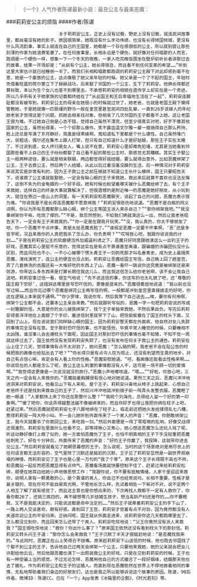 > 《一个》人气作者陈谌最新小说：最丑公主与最美恶魔：

###莉莉安公主的烦恼
####作者/陈谌

						关于莉莉安公主，正史上没有记载，野史上没有记载，就连民间故事里，都丝毫没有她的影子。原因很简单，她既没有什么丰功伟绩，也没有长得倾国倾城，更没有什么风流韵事，事实上就连在自己的王国里，她都是一个存在感很低的公主，所以就别提让那些刻薄的作家为她浪费笔墨了。在任何故事里，长相永远是个硬伤，就好像对任何唱歌的人而言，跑调是一个硬伤一样，想象一下一个冬天的夜晚，一家人吃完晚饭围坐在壁炉前听长者讲那过去的故事，结果一开场却是：“从前有个公主，她长得很丑，而且看不到任何变美的希望……”听到这里大家估计就已经睡倒一半了。而我们长相和唱歌都跑调的莉莉安公主殿下对此却感到毫不在意，她是一个豪放的公主，这点像极了她父亲年轻的时候。她父亲是一个了不起的国王，年轻时凭借着旺盛的荷尔蒙立下了赫赫战功，后来娶了邻国的一个公主，生下了莉莉安。他俩长得都还算标致，本以为生个女儿也差不到哪里去，不承想莉莉安的相貌在遗传学上却实在是一个奇迹，所以几乎所有关于她家族的记载都终结在了“从此国王和王后幸福地生活在了一起”，莉莉安连脚趾都没有被写到。莉莉安公主的母亲在她很小的时候就过世了，她老爸，也就是老国王殿下懒得管教她，于是她就像一匹脱缰的野马一般在皇宫里甚至民间四处乱窜，一直到26岁该嫁人的年纪她老爸才觉得这是个问题，抓她去相亲找对象，但相亲了几次邻国的王子都看不上她，这让老国王很为难。不过她自己倒是心态不错，觉得自己虽然不漂亮，但至少很真实对吧，好歹不像其他国家的公主，虽然长得美，一个个却那么做作，笑不露齿温文尔雅一颦一蹙搞得自己那么矜持，脸上还总是写满了岁月静好，简直是绿茶婊啊，鬼知道私下里都是个什么德性。自己虽然嗓门大，说粗话，偶尔还在集市上跟人打架，但只有自己知道什么才是好姑娘，那些王子实在太瞎了。不过说到底，女人终归是女人，嘴上说不在意，莉莉安心里却难免犯堵，尤其是当她看到邻国那些看不上自己的王子纷纷都娶了自己看不起的那些公主时，那感觉尤其糟糕。其实王子娶公主一般两种途径，要么就是相亲联姻，两边都觉得好就结婚，要么就得出意外，比如恶魔绑架了公主，王子去救公主，然后两个人结婚，从此以后过着没羞没臊的生活。后一种情况对于莉莉安来说其实是非常有利的，因为王子救公主之前压根就不知道公主长什么模样，国王只要昭告天下，说谁救了公主谁就能娶她，一定会有缺心眼的王子来救她，救出来后就算不喜欢也没法反悔了，这倒不失为钓金龟婿的一个好手段。她有时候也盼望着哪天被什么恶魔给绑了去，有个王子来救她，这样自己的终身大事就算解决了，但很遗憾的是附近唯一的恶魔是她好朋友，从小玩到大，就住在旁边一座山上的洞里。有一天莉莉安和恶魔聊天，说起了自己的问题，恶魔也表示很为难。“你说我是不是长得连恶魔都不愿意绑我？”莉莉安很悲伤地说道。“恶魔不是白痴的同义词啊，你以为所有恶魔都那么缺心眼，绑个公主等国王派人来杀自己？”“那你绑架我吧。”“我没事绑架你干嘛，吃饱了撑的。”“不是，我忽然想到，不如我们俩就演这么一出，然后让我老爸昭告天下，一定会有王子来救我的。”“你一定是在跟我开玩笑。”“没，我认真的，你太不够朋友了吧，你一个恶魔不干点坏事，真是太给恶魔丢脸了。”“谁规定恶魔一定要干坏事啊，‘恶’还是多音字呢，况且来救你的人真把我杀了怎么办，你负责啊？”“哎呀放心吧，我跟你说说我的计划……”于是在莉莉安公主的软磨硬泡外加威逼利诱之下，恶魔只好同意跟她演这么一出钓王子的好戏，恶魔其实心里挺不乐意的，觉得这实在是有点不靠谱甚至离谱，跟骗婚的诈骗团伙没什么区别，而且风险也不小，一不小心被哪个愣头青王子一剑刺死那才叫名垂青史，成为史上最搞笑恶魔，演戏演死了，连公主的便宜也没占到。莉莉安让恶魔给国王写信，自己晚上回了趟皇宫，弄了几套换洗的衣服还有一大堆好吃的东西上了山，恶魔一看吓一跳说你这究竟是被绑架还是来郊游，你带这么多东西来是打算长期住我这儿么，而且我这信怎么给你老爸啊，该不会让我自己送吧。莉莉安拿过信一看，很生气地说：“先不说送信的事，你这写的也太礼貌了吧，还‘尊敬的国王殿下您好’，这措辞这哪里是写恐吓信的，更像是提亲的。”恶魔很委屈地说道：“我以前也没写过嘛……而且你见过哪个恶魔是绑完公主再写信的啊，一般都是冲到皇宫里直接掳走的好吧，你这在逻辑上本来就不通啊。”“你少罗嗦，我说你写，然后我等下自己送去……唉，要你有何用啊，绑架个公主都不会，还要本公主亲自来教。”然后就跟听写似的，恶魔一字一句把莉莉安说的写成一封蹩脚的信，大意是你的女儿被我绑架了，找个王子单独来救她，不然后果自负。写完后莉莉安得意洋洋地在上面摁了个手印，塞进信封里就带下了山，把信偷偷塞在了国王的枕头下面，又回到了山上。现在说说我们同样缺心眼的国王，因为莉莉安整天都在外面疯，他自然对女儿失踪的事情完全没有在意。至于那封恐吓信的事，也不能怪他，毕竟平常人睡觉的时候，只要睡相不太凶残，谁没事儿会去摸枕头下面呢，因此国王对那封恐吓信的事情也毫不知情，不知不觉一周就这样过去了，国王依然没有发现莉莉安失踪了，也没有发布任何关于救公主的通告。莉莉安在山上住了几天，觉得事情有点不太对劲了，她问恶魔：“怎么搞的啊，我老爸不会在贴公告的时候把我的画像也给贴出去了吧？”“你长得只是有点令人叹为观止，还没有到望而生畏的地步，对自己有点信心嘛，肯定会有人看上你的性格。”恶魔安慰她道。“呸，看画像还能看出性格来啊……你说现在的人都是怎么了呢，救公主这么刺激的事情都没有人干，这可是一场不顾一切的爱情啊。”“我觉得这更像是一次说没就没的旅行。”恶魔小声地嘟哝道。“喂……”“好啦，你放心吧，三天之内一定会有人来救你的。”恶魔拍着胸脯很有信心地对她说道。果然三天之后，恶魔兴冲冲地进洞来对莉莉安说，他看见山下有人来啦，是个王子。莉莉安兴奋地从椅子上跳起来，心想自己老爸终于还是找到来救自己的王子了，然后兴冲冲地就冲到镜子前一阵弄头发整衣服。恶魔瞪了她一眼道：“人家都快上来了你还在那整什么整？”“我梳个刘海先，总得给人留一个好的第一印象啊。”“傻了吧你，你这弄得越整洁越不像被绑来的，而且你好歹也得让我把你绑在柱子上吧，赶紧过来。”然后恶魔就把莉莉安七手八脚地绑在了柱子上，临走前还把她头发给揉得乱七八糟，惹得莉莉安一阵大呼小叫。不一会儿她听到外面传来了一个男人的声音：“恶魔，你胆敢绑架公主，我今天就要杀了你救回公主，来吃我一剑。”然后外面便是一阵丁零哐啷的乱响，好像交战得还很激烈。莉莉安在里面什么也看不见，却等得揪心又焦心，她心想这恶魔怎么还玩入戏了呢，听这动静好像打上瘾了似的，她一方面怕恶魔伤了王子，也怕不明真相的王子下手没轻重把恶魔给刺死了。好在十分钟后，外面传来了恶魔的声音：“好的王子你赢了，我投降，这就带你进去见公主。”然后莉莉安就看见了她朝思暮想的王子。怎么说呢，当时的这个场景绝对是用尽世上的任何语言都无法形容的，空气里除了沉默还是尴尬的沉默，王子见了莉莉安显然是一副世界观崩塌的神情，而莉莉安见了王子也是心里一万句的“我了个草”。原来这个王子长得既不高也不帅，和恶魔站一起反而把恶魔显得有点帅气。恶魔看场面就快要控制不住了，赶紧过来给莉莉安松绑，顺便在她耳边给她小声地做思想工作：“我跟你说，你不要有抵触情绪，人家千里迢迢来救你，说明人家有一颗勇敢的心，是个靠谱的男人，你自己不也经常说吗，长相不重要，性格才是最关键的，现在你可不能自扇耳光啊，不管他长怎么样，先试着相处一下嘛对不对，说不定两个人相互了解了就有感觉了，而且这主意也是你想出来的，下次再找人救都不一定有人救你了，你看你都26了，还挑三拣四的，再不嫁想等几岁结婚生孩子，想当高龄产妇还是咋的……你不要瞪我，又不是我能决定的，只能说这都是命中注定的……”然后王子就牵着莉莉安公主的手下山了，一路上两人交谈甚欢，颇有好感。直到回了王宫，莉莉安才觉着有点不对劲，因为竟然都没有人夹道欢迎公主的平安归来。正纳闷呢，国王就从外面走进来，说莉莉安你这几天都跑哪里去了，怎么都没见到你，而且回来怎么还带了个男人。莉莉安吃惊地说：“父王你竟然没有派人来救我？”国王很吃惊地说：“救你？你出什么事了？”原来国王依然还没有看到枕头下的那封信。莉莉安又转头问王子道：“那你怎么会来救我？”王子沉默了半天才很尴尬地说：“是恶魔找我来的。”与此同时，恶魔正在山上笑得合不拢嘴。原来趁莉莉安下山送信的时候，他也跑去邻国找了个娶不到公主的王子，告诉他自己过两天会绑架一个公主，只要他来救她，她的父亲就会把女儿许配给他云云，然后他跟恶魔也演了一出假装救公主的好戏，只是在见到莉莉安的时候，王子也有一种受骗上当的感觉。不过无论怎样，恶魔用他自己的方式撮合了一段好姻缘，结婚那天他也去了婚礼，作为莉莉安公主和王子的证婚人。而直到现在恶魔依然在世界上不停地做着相同的事情，无私地帮助着我们身边的好朋友们，这也是我之所以能够诉说这个故事的原因。陈谌，90后作者。微博ID：陈谌CC。已在「一个」App发表《冰箱里的企鹅》、《时光若刻》等。 